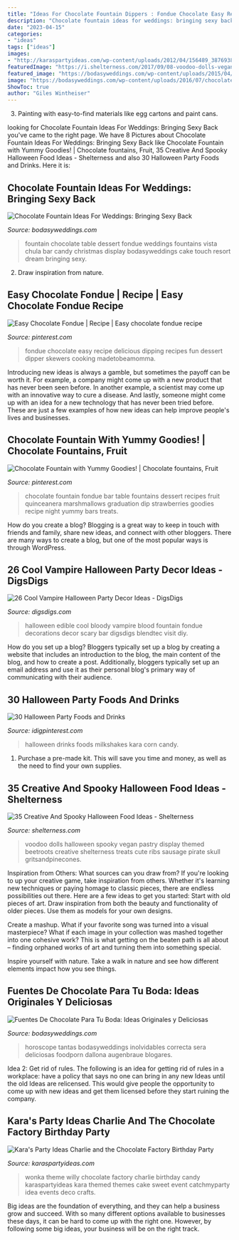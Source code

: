 ```yaml
---
title: "Ideas For Chocolate Fountain Dippers : Fondue Chocolate Easy Recipe Delicious Dipping Recipes Fun Dessert Dipper Skewers Cooking Madetobeamomma"
description: "Chocolate fountain ideas for weddings: bringing sexy back"
date: "2023-04-15"
categories:
- "ideas"
tags: ["ideas"]
images:
- "http://karaspartyideas.com/wp-content/uploads/2012/04/156489_387693894597001_335765099789881_73172563_976362599_n.jpg"
featuredImage: "https://i.shelterness.com/2017/09/08-voodoo-dolls-vegan-pastry-with-beetroots-for-a-spooky-party.jpg"
featured_image: "https://bodasyweddings.com/wp-content/uploads/2015/04/Delicioso-chocolate-Con-tantas-opciones-cual-sera-la-decision-correcta.jpg"
image: "https://bodasyweddings.com/wp-content/uploads/2016/07/chocolate-fountain-ideas-decor.jpg"
ShowToc: true
author: "Giles Wintheiser"
---
```



3. Painting with easy-to-find materials like egg cartons and paint cans.

	

		
looking for Chocolate Fountain Ideas For Weddings: Bringing Sexy Back you've came to the right page. We have 8 Pictures about Chocolate Fountain Ideas For Weddings: Bringing Sexy Back like Chocolate Fountain with Yummy Goodies! | Chocolate fountains, Fruit, 35 Creative And Spooky Halloween Food Ideas - Shelterness and also 30 Halloween Party Foods and Drinks. Here it is:
		
    
## Chocolate Fountain Ideas For Weddings: Bringing Sexy Back

<img loading=lazy src="https://bodasyweddings.com/wp-content/uploads/2016/07/chocolate-fountain-ideas-decor.jpg" onerror="this.onerror=null;this.src='https://tse4.mm.bing.net/th?id=OIP.ec2ZIRtFF5kReuhG7TjNvQHaGg&amp;pid=15.1';" alt="Chocolate Fountain Ideas For Weddings: Bringing Sexy Back">

_Source: bodasyweddings.com_

>fountain chocolate table dessert fondue weddings fountains vista chula bar candy christmas display bodasyweddings cake touch resort dream bringing sexy. 

	

2. Draw inspiration from nature.

    
## Easy Chocolate Fondue | Recipe | Easy Chocolate Fondue Recipe

<img loading=lazy src="https://i.pinimg.com/originals/7a/6f/93/7a6f93b99305a4709ccfb09055e301b6.jpg" onerror="this.onerror=null;this.src='https://tse1.mm.bing.net/th?id=OIP.RU0BaUH6eU9BOzVw455txQHaLH&amp;pid=15.1';" alt="Easy Chocolate Fondue | Recipe | Easy chocolate fondue recipe">

_Source: pinterest.com_

>fondue chocolate easy recipe delicious dipping recipes fun dessert dipper skewers cooking madetobeamomma. 

	

Introducing new ideas is always a gamble, but sometimes the payoff can be worth it. For example, a company might come up with a new product that has never been seen before. In another example, a scientist may come up with an innovative way to cure a disease. And lastly, someone might come up with an idea for a new technology that has never been tried before. These are just a few examples of how new ideas can help improve people's lives and businesses.

    
## Chocolate Fountain With Yummy Goodies! | Chocolate Fountains, Fruit

<img loading=lazy src="https://i.pinimg.com/originals/68/d2/a1/68d2a11c74cade46c8abf9992f813788.jpg" onerror="this.onerror=null;this.src='https://tse3.mm.bing.net/th?id=OIP.dhc8ZYtkW0iSHEFWLotLcgHaLH&amp;pid=15.1';" alt="Chocolate Fountain with Yummy Goodies! | Chocolate fountains, Fruit">

_Source: pinterest.com_

>chocolate fountain fondue bar table fountains dessert recipes fruit quinceanera marshmallows graduation dip strawberries goodies recipe night yummy bars treats. 

	

How do you create a blog?
Blogging is a great way to keep in touch with friends and family, share new ideas, and connect with other bloggers. There are many ways to create a blog, but one of the most popular ways is through WordPress.

    
## 26 Cool Vampire Halloween Party Decor Ideas - DigsDigs

<img loading=lazy src="https://www.digsdigs.com/photos/2017/09/14-a-bloody-fountain-is-100-edible-and-cool.jpg" onerror="this.onerror=null;this.src='https://tse1.mm.bing.net/th?id=OIP.U60HG15N8fKtLzmdDF4Y_gHaLJ&amp;pid=15.1';" alt="26 Cool Vampire Halloween Party Decor Ideas - DigsDigs">

_Source: digsdigs.com_

>halloween edible cool bloody vampire blood fountain fondue decorations decor scary bar digsdigs blendtec visit diy. 

	

How do you set up a blog?
Bloggers typically set up a blog by creating a website that includes an introduction to the blog, the main content of the blog, and how to create a post. Additionally, bloggers typically set up an email address and use it as their personal blog's primary way of communicating with their audience.

    
## 30 Halloween Party Foods And Drinks

<img loading=lazy src="https://www.idigpinterest.com/wp-content/uploads/2014/10/Karas-Party-Ideas-KarasPartyIdeas.com-35-680x1024.jpg" onerror="this.onerror=null;this.src='https://tse1.mm.bing.net/th?id=OIP.4QIbYG26vmplFkWWkTnOMwHaLJ&amp;pid=15.1';" alt="30 Halloween Party Foods and Drinks">

_Source: idigpinterest.com_

>halloween drinks foods milkshakes kara corn candy. 

	

1. Purchase a pre-made kit. This will save you time and money, as well as the need to find your own supplies.

    
## 35 Creative And Spooky Halloween Food Ideas - Shelterness

<img loading=lazy src="https://i.shelterness.com/2017/09/08-voodoo-dolls-vegan-pastry-with-beetroots-for-a-spooky-party.jpg" onerror="this.onerror=null;this.src='https://tse1.mm.bing.net/th?id=OIP.d9JCrVJlVY7hURELHF70AAHaLG&amp;pid=15.1';" alt="35 Creative And Spooky Halloween Food Ideas - Shelterness">

_Source: shelterness.com_

>voodoo dolls halloween spooky vegan pastry display themed beetroots creative shelterness treats cute ribs sausage pirate skull gritsandpinecones. 

	

Inspiration from Others: What sources can you draw from?
If you're looking to up your creative game, take inspiration from others. Whether it's learning new techniques or paying homage to classic pieces, there are endless possibilities out there. Here are a few ideas to get you started: 
Start with old pieces of art. Draw inspiration from both the beauty and functionality of older pieces. Use them as models for your own designs. 

Create a mashup. What if your favorite song was turned into a visual masterpiece? What if each image in your collection was mashed together into one cohesive work? This is what getting on the beaten path is all about – finding orphaned works of art and turning them into something special. 

Inspire yourself with nature. Take a walk in nature and see how different elements impact how you see things.

    
## Fuentes De Chocolate Para Tu Boda: Ideas Originales Y Deliciosas

<img loading=lazy src="https://bodasyweddings.com/wp-content/uploads/2015/04/Delicioso-chocolate-Con-tantas-opciones-cual-sera-la-decision-correcta.jpg" onerror="this.onerror=null;this.src='https://tse4.mm.bing.net/th?id=OIP.8VU94A4_aPwbg35eGqXLkgHaKs&amp;pid=15.1';" alt="Fuentes De Chocolate Para Tu Boda: Ideas Originales y Deliciosas">

_Source: bodasyweddings.com_

>horoscope tantas bodasyweddings inolvidables correcta sera deliciosas foodporn dallona augenbraue blogares. 

	

Idea 2: Get rid of rules.
The following is an idea for getting rid of rules in a workplace: have a policy that says no one can bring in any new Ideas until the old Ideas are relicensed. This would give people the opportunity to come up with new ideas and get them licensed before they start ruining the company.

    
## Kara&#039;s Party Ideas Charlie And The Chocolate Factory Birthday Party

<img loading=lazy src="http://karaspartyideas.com/wp-content/uploads/2012/04/156489_387693894597001_335765099789881_73172563_976362599_n.jpg" onerror="this.onerror=null;this.src='https://tse4.mm.bing.net/th?id=OIP.kqGBR33G1RWMwSVVJjpS7gHaLJ&amp;pid=15.1';" alt="Kara&#039;s Party Ideas Charlie and the Chocolate Factory Birthday Party">

_Source: karaspartyideas.com_

>wonka theme willy chocolate factory charlie birthday candy karaspartyideas kara themed themes cake sweet event catchmyparty idea events deco crafts. 

	

Big ideas are the foundation of everything, and they can help a business grow and succeed. With so many different options available to businesses these days, it can be hard to come up with the right one. However, by following some big ideas, your business will be on the right track.

